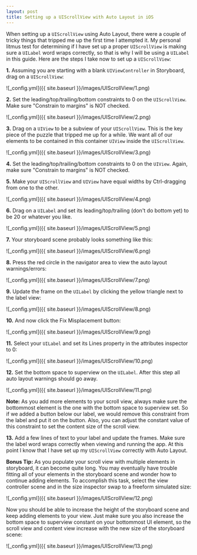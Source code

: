 ```yaml
---
layout: post
title: Setting up a UIScrollView with Auto Layout in iOS
---
```


When setting up a `UIScrollView` using Auto Layout, there were a couple of tricky things that tripped me up the first time I attempted it. My personal litmus test for determining if I have set up a proper `UIScrollView` is making sure a `UILabel` word wraps correctly, so that is why I will be using a `UILabel` in this guide. Here are the steps I take now to set up a `UIScrollView`:

**1.** Assuming you are starting with a blank `UIViewController` in Storyboard, drag on a `UIScrollView`:

![_config.yml]({{ site.baseurl }}/images/UIScrollView/1.png)

**2.** Set the leading/top/trailing/bottom constraints to 0 on the `UIScrollView`. Make sure "Constrain to margins" is NOT checked.

![_config.yml]({{ site.baseurl }}/images/UIScrollView/2.png)

**3.** Drag on a `UIView` to be a subview of your `UIScrollView`. This is the key piece of the puzzle that tripped me up for a while. We want all of our elements to be contained in this container `UIView` inside the `UIScrollView`.

![_config.yml]({{ site.baseurl }}/images/UIScrollView/3.png)

**4.** Set the leading/top/trailing/bottom constraints to 0 on the `UIView`. Again, make sure "Constrain to margins" is NOT checked.

**5.** Make your `UIScrollView` and `UIView` have equal widths by Ctrl-dragging from one to the other.

![_config.yml]({{ site.baseurl }}/images/UIScrollView/4.png)

**6.** Drag on a `UILabel` and set its leading/top/trailing (don't do bottom yet) to be 20 or whatever you like.

![_config.yml]({{ site.baseurl }}/images/UIScrollView/5.png)

**7.** Your storyboard scene probably looks something like this:

![_config.yml]({{ site.baseurl }}/images/UIScrollView/6.png)

**8.** Press the red circle in the navigator area to view the auto layout warnings/errors:

![_config.yml]({{ site.baseurl }}/images/UIScrollView/7.png)

**9.** Update the frame on the `UILabel` by clicking the yellow triangle next to the label view:

![_config.yml]({{ site.baseurl }}/images/UIScrollView/8.png)

**10.** And now click the Fix Misplacement button:

![_config.yml]({{ site.baseurl }}/images/UIScrollView/9.png)

**11.** Select your `UILabel` and set its Lines property in the attributes inspector to 0:

![_config.yml]({{ site.baseurl }}/images/UIScrollView/10.png)

**12.** Set the bottom space to superview on the `UILabel`. After this step all auto layout warnings should go away.

![_config.yml]({{ site.baseurl }}/images/UIScrollView/11.png)

**Note:** As you add more elements to your scroll view, always make sure the bottommost element is the one with the bottom space to superview set. So if we added a button below our label, we would remove this constraint from the label and put it on the button. Also, you can adjust the constant value of this constraint to set the content size of the scroll view.

**13.** Add a few lines of text to your label and update the frames. Make sure the label word wraps correctly when viewing and running the app. At this point I know that I have set up my `UIScrollView` correctly with Auto Layout.

**Bonus Tip:** As you populate your scroll view with multiple elements in storyboard, it can become quite long. You may eventually have trouble fitting all of your elements in the storyboard scene and wonder how to continue adding elements. To accomplish this task, select the view controller scene and in the size inspector swap to a freeform simulated size:

![_config.yml]({{ site.baseurl }}/images/UIScrollView/12.png)

Now you should be able to increase the height of the storyboard scene and keep adding elements to your view. Just make sure you also increase the bottom space to superview constant on your bottommost UI element, so the scroll view and content view increase with the new size of the storyboard scene:

![_config.yml]({{ site.baseurl }}/images/UIScrollView/13.png)

<br><br><br>
